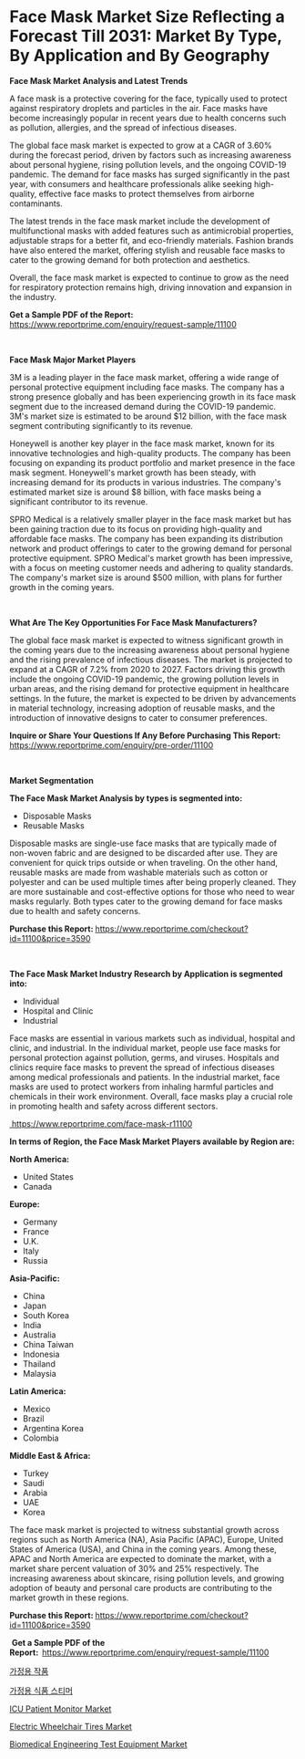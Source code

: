 <p><h1>Face Mask Market Size Reflecting a Forecast Till 2031: Market By Type, By Application and By Geography</h1></p><p><strong>Face Mask Market Analysis and Latest Trends</strong></p>
<p><p>A face mask is a protective covering for the face, typically used to protect against respiratory droplets and particles in the air. Face masks have become increasingly popular in recent years due to health concerns such as pollution, allergies, and the spread of infectious diseases.</p><p>The global face mask market is expected to grow at a CAGR of 3.60% during the forecast period, driven by factors such as increasing awareness about personal hygiene, rising pollution levels, and the ongoing COVID-19 pandemic. The demand for face masks has surged significantly in the past year, with consumers and healthcare professionals alike seeking high-quality, effective face masks to protect themselves from airborne contaminants.</p><p>The latest trends in the face mask market include the development of multifunctional masks with added features such as antimicrobial properties, adjustable straps for a better fit, and eco-friendly materials. Fashion brands have also entered the market, offering stylish and reusable face masks to cater to the growing demand for both protection and aesthetics.</p><p>Overall, the face mask market is expected to continue to grow as the need for respiratory protection remains high, driving innovation and expansion in the industry.</p></p>
<p><strong>Get a Sample PDF of the Report:&nbsp;</strong> <a href="https://www.reportprime.com/enquiry/request-sample/11100">https://www.reportprime.com/enquiry/request-sample/11100</a></p>
<p>&nbsp;</p>
<p><strong>Face Mask Major Market Players</strong></p>
<p><p>3M is a leading player in the face mask market, offering a wide range of personal protective equipment including face masks. The company has a strong presence globally and has been experiencing growth in its face mask segment due to the increased demand during the COVID-19 pandemic. 3M's market size is estimated to be around $12 billion, with the face mask segment contributing significantly to its revenue.</p><p>Honeywell is another key player in the face mask market, known for its innovative technologies and high-quality products. The company has been focusing on expanding its product portfolio and market presence in the face mask segment. Honeywell's market growth has been steady, with increasing demand for its products in various industries. The company's estimated market size is around $8 billion, with face masks being a significant contributor to its revenue.</p><p>SPRO Medical is a relatively smaller player in the face mask market but has been gaining traction due to its focus on providing high-quality and affordable face masks. The company has been expanding its distribution network and product offerings to cater to the growing demand for personal protective equipment. SPRO Medical's market growth has been impressive, with a focus on meeting customer needs and adhering to quality standards. The company's market size is around $500 million, with plans for further growth in the coming years.</p></p>
<p>&nbsp;</p>
<p><strong>What Are The Key Opportunities For Face Mask Manufacturers?</strong></p>
<p><p>The global face mask market is expected to witness significant growth in the coming years due to the increasing awareness about personal hygiene and the rising prevalence of infectious diseases. The market is projected to expand at a CAGR of 7.2% from 2020 to 2027. Factors driving this growth include the ongoing COVID-19 pandemic, the growing pollution levels in urban areas, and the rising demand for protective equipment in healthcare settings. In the future, the market is expected to be driven by advancements in material technology, increasing adoption of reusable masks, and the introduction of innovative designs to cater to consumer preferences.</p></p>
<p><strong>Inquire or Share Your Questions If Any Before Purchasing This Report:</strong> <a href="https://www.reportprime.com/enquiry/pre-order/11100">https://www.reportprime.com/enquiry/pre-order/11100</a></p>
<p>&nbsp;</p>
<p><strong>Market Segmentation</strong></p>
<p><strong>The Face Mask Market Analysis by types is segmented into:</strong></p>
<p><ul><li>Disposable Masks</li><li>Reusable Masks</li></ul></p>
<p><p>Disposable masks are single-use face masks that are typically made of non-woven fabric and are designed to be discarded after use. They are convenient for quick trips outside or when traveling. On the other hand, reusable masks are made from washable materials such as cotton or polyester and can be used multiple times after being properly cleaned. They are more sustainable and cost-effective options for those who need to wear masks regularly. Both types cater to the growing demand for face masks due to health and safety concerns.</p></p>
<p><strong>Purchase this Report:&nbsp;</strong><a href="https://www.reportprime.com/checkout?id=11100&price=3590">https://www.reportprime.com/checkout?id=11100&price=3590</a></p>
<p>&nbsp;</p>
<p><strong>The Face Mask Market Industry Research by Application is segmented into:</strong></p>
<p><ul><li>Individual</li><li>Hospital and Clinic</li><li>Industrial</li></ul></p>
<p><p>Face masks are essential in various markets such as individual, hospital and clinic, and industrial. In the individual market, people use face masks for personal protection against pollution, germs, and viruses. Hospitals and clinics require face masks to prevent the spread of infectious diseases among medical professionals and patients. In the industrial market, face masks are used to protect workers from inhaling harmful particles and chemicals in their work environment. Overall, face masks play a crucial role in promoting health and safety across different sectors.</p></p>
<p><a href="https://www.reportprime.com/face-mask-r11100">&nbsp;https://www.reportprime.com/face-mask-r11100</a></p>
<p><strong>In terms of Region, the Face Mask Market Players available by Region are:</strong></p>
<p>
    <p> <strong> North America: </strong>
        <ul>
            <li>United States</li>
            <li>Canada</li>
        </ul>
        </p> 
    <p> <strong> Europe: </strong>
        <ul>
            <li>Germany</li>
            <li>France</li>
            <li>U.K.</li>
            <li>Italy</li>
            <li>Russia</li>
        </ul>
        </p> 
    <p> <strong> Asia-Pacific: </strong>
        <ul>
            <li>China</li>
            <li>Japan</li>
            <li>South Korea</li>
            <li>India</li>
            <li>Australia</li>
            <li>China Taiwan</li>
            <li>Indonesia</li>
            <li>Thailand</li>
            <li>Malaysia</li>
        </ul>
        </p> 
    <p> <strong> Latin America: </strong>
        <ul>
            <li>Mexico</li>
            <li>Brazil</li>
            <li>Argentina Korea</li>
            <li>Colombia</li>
        </ul>
        </p> 
    <p> <strong> Middle East & Africa: </strong>
        <ul>
            <li>Turkey</li>
            <li>Saudi</li>
            <li>Arabia</li>
            <li>UAE</li>
            <li>Korea</li>
        </ul>
    </p>
    </p>
<p><p>The face mask market is projected to witness substantial growth across regions such as North America (NA), Asia Pacific (APAC), Europe, United States of America (USA), and China in the coming years. Among these, APAC and North America are expected to dominate the market, with a market share percent valuation of 30% and 25% respectively. The increasing awareness about skincare, rising pollution levels, and growing adoption of beauty and personal care products are contributing to the market growth in these regions.</p></p>
<p><strong>Purchase this Report: </strong><a href="https://www.reportprime.com/checkout?id=11100&price=3590">https://www.reportprime.com/checkout?id=11100&price=3590</a></p>
<p>&nbsp;<strong>Get a Sample PDF of the Report:&nbsp;&nbsp;</strong><a href="https://www.reportprime.com/enquiry/request-sample/11100">https://www.reportprime.com/enquiry/request-sample/11100</a></p>
<p><strong></strong></p>
<p><p><a href="https://github.com/mdmazharulnwr786/Market-Research-Report-List-2/blob/main/5535931107186.md">가정용 작품</a></p><p><a href="https://github.com/berlianaparadilla48/Market-Research-Report-List-2/blob/main/2263878107185.md">가정용 식품 스티머</a></p><p><a href="https://github.com/LeilaniWyman2021/Market-Research-Report-List-2/blob/main/icu-patient-monitor-market.md">ICU Patient Monitor Market</a></p><p><a href="https://github.com/nhteumcc68/Market-Research-Report-List-2/blob/main/electric-wheelchair-tires-market.md">Electric Wheelchair Tires Market</a></p><p><a href="https://medium.com/@kstephensonlo/deep-dive-into-the-biomedical-engineering-test-equipment-market-itstrends-market-segmentation-3f8032176c4b">Biomedical Engineering Test Equipment Market</a></p></p>